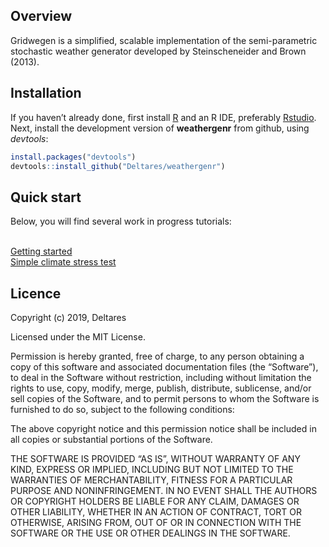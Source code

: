 
<!-- README.md is generated from README.Rmd. Please edit that file -->

## Overview

Gridwegen is a simplified, scalable implementation of the
semi-parametric stochastic weather generator developed by
Steinscheneider and Brown (2013).

## Installation

If you haven’t already done, first install
[R](https://cran.r-project.org/bin/windows/base/) and an R IDE,
preferably [Rstudio](https://posit.co/download/rstudio-desktop/). Next,
install the development version of **weathergenr** from github, using
*devtools*:

``` r
install.packages("devtools")
devtools::install_github("Deltares/weathergenr")
```

## Quick start

Below, you will find several work in progress tutorials:

<br /> [Getting
started](http://htmlpreview.github.io/?https://github.com/Deltares/weathergenr/blob/dev/vignettes/Getting_started.html)
<br /> [Simple climate stress
test](http://htmlpreview.github.io/?https://github.com/Deltares/weathergenr/blob/dev/vignettes/Climate_stress_test.html)

## Licence

Copyright (c) 2019, Deltares

Licensed under the MIT License.

Permission is hereby granted, free of charge, to any person obtaining a
copy of this software and associated documentation files (the
“Software”), to deal in the Software without restriction, including
without limitation the rights to use, copy, modify, merge, publish,
distribute, sublicense, and/or sell copies of the Software, and to
permit persons to whom the Software is furnished to do so, subject to
the following conditions:

The above copyright notice and this permission notice shall be included
in all copies or substantial portions of the Software.

THE SOFTWARE IS PROVIDED “AS IS”, WITHOUT WARRANTY OF ANY KIND, EXPRESS
OR IMPLIED, INCLUDING BUT NOT LIMITED TO THE WARRANTIES OF
MERCHANTABILITY, FITNESS FOR A PARTICULAR PURPOSE AND NONINFRINGEMENT.
IN NO EVENT SHALL THE AUTHORS OR COPYRIGHT HOLDERS BE LIABLE FOR ANY
CLAIM, DAMAGES OR OTHER LIABILITY, WHETHER IN AN ACTION OF CONTRACT,
TORT OR OTHERWISE, ARISING FROM, OUT OF OR IN CONNECTION WITH THE
SOFTWARE OR THE USE OR OTHER DEALINGS IN THE SOFTWARE.
